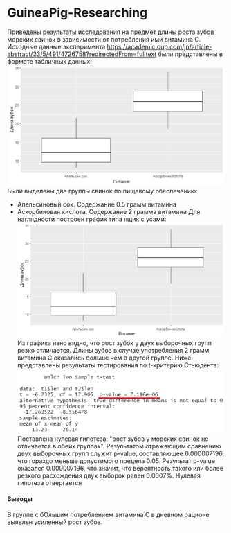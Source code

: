 # GuineaPig-Researching
Приведены результаты исследования на предмет длины роста зубов морских свинок в зависимости от потребления ими витамина С.
Исходные данные эксперимента https://academic.oup.com/jn/article-abstract/33/5/491/4726758?redirectedFrom=fulltext
были представлены в формате табличных данных:
![Обзор данных](https://github.com/PolkaDott/GuineaPig-Researching/blob/911b165e825c1f83dcb3b387fb81a4bdf4167d13/screenshots/boxplot.png)
Были выделены две группы свинок по пищевому обеспечению:
- Апельсиновый сок. Содержание 0.5 грамм витамина
- Аскорбиновая кислота. Содержание 2 грамма витамина
Для наглядности построен график типа ящик с усами:
![График выборок](https://github.com/PolkaDott/GuineaPig-Researching/blob/911b165e825c1f83dcb3b387fb81a4bdf4167d13/screenshots/boxplot.png)
Из графика явно видно, что рост зубок у двух выборочных групп резко отличается. Длины зубов в случае употребления 2 грамм витамина С оказались больше чем в другой группе.
Ниже представлены результаты тестирования по t-критерию Стьюдента:
![T-тест](https://github.com/PolkaDott/GuineaPig-Researching/blob/911b165e825c1f83dcb3b387fb81a4bdf4167d13/screenshots/t-test.png)
Поставлена нулевая гипотеза: "рост зубов у морских свинок не отличается в обеих группах".
Результатом отражающим сравнению двух выборочных групп служит p-value, составляющее 0.000007196, что гораздо меньше допустимого предела 0.05.
Результат p-value оказался 0.000007196, что значит, что вероятность такого или более резкого расхождения двух выборок равен 0.0007%.
Нулевая гипотеза отвергается
#### Выводы
В группе с бОльшим потреблением витамина С в дневном рационе выявлен усиленный рост зубов.
